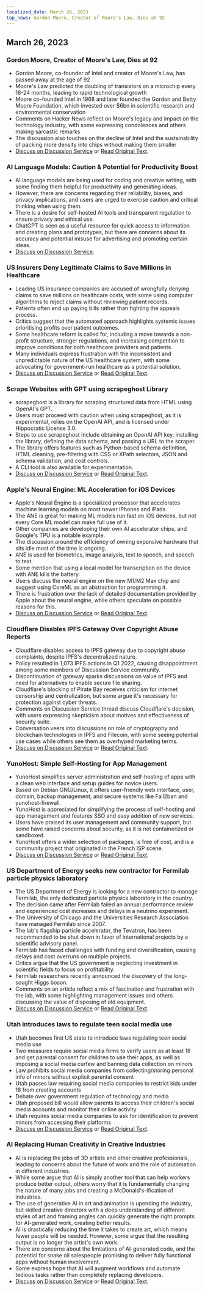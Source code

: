 ```yaml
---
localized_date: March 26, 2023
top_news: Gordon Moore, Creator of Moore's Law, Dies at 92
---
```


## March 26, 2023

### Gordon Moore, Creator of Moore's Law, Dies at 92

- Gordon Moore, co-founder of Intel and creator of Moore's Law, has passed away at the age of 92
- Moore's Law predicted the doubling of transistors on a microchip every 18-24 months, leading to rapid technological growth
- Moore co-founded Intel in 1968 and later founded the Gordon and Betty Moore Foundation, which invested over $6bn in scientific research and environmental conservation
- Comments on Hacker News reflect on Moore's legacy and impact on the technology industry, with some expressing condolences and others making sarcastic remarks
- The discussion also touches on the decline of Intel and the sustainability of packing more density into chips without making them smaller
- [Discuss on Discussion Service](http://news.ycombinator.com/item?id=35297420) or [Read Original Text](https://www.moore.org/article-detail?newsUrlName=in-memoriam-gordon-moore-1929-2023).

### AI Language Models: Caution & Potential for Productivity Boost

- AI language models are being used for coding and creative writing, with some finding them helpful for productivity and generating ideas.
- However, there are concerns regarding their reliability, biases, and privacy implications, and users are urged to exercise caution and critical thinking when using them.
- There is a desire for self-hosted AI tools and transparent regulation to ensure privacy and ethical use.
- ChatGPT is seen as a useful resource for quick access to information and creating plans and prototypes, but there are concerns about its accuracy and potential misuse for advertising and promoting certain ideas.
- [Discuss on Discussion Service](http://news.ycombinator.com/item?id=35299071).

### US Insurers Deny Legitimate Claims to Save Millions in Healthcare

- Leading US insurance companies are accused of wrongfully denying claims to save millions on healthcare costs, with some using computer algorithms to reject claims without reviewing patient records.
- Patients often end up paying bills rather than fighting the appeals process.
- Critics suggest that the automated approach highlights systemic issues prioritising profits over patient outcomes.
- Some healthcare reform is called for, including a move towards a non-profit structure, stronger regulations, and increasing competition to improve conditions for both healthcare providers and patients.
- Many individuals express frustration with the inconsistent and unpredictable nature of the US healthcare system, with some advocating for government-run healthcare as a potential solution.
- [Discuss on Discussion Service](http://news.ycombinator.com/item?id=35304017) or [Read Original Text](https://www.propublica.org/article/cigna-pxdx-medical-health-insurance-rejection-claims).

### Scrape Websites with GPT using scrapeghost Library

- scrapeghost is a library for scraping structured data from HTML using OpenAI's GPT.
- Users must proceed with caution when using scrapeghost, as it is experimental, relies on the OpenAI API, and is licensed under Hippocratic License 3.0.
- Steps to use scrapeghost include obtaining an OpenAI API key, installing the library, defining the data schema, and passing a URL to the scraper.
- The library offers features such as Python-based schema definition, HTML cleaning, pre-filtering with CSS or XPath selectors, JSON and schema validation, and cost controls.
- A CLI tool is also available for experimentation.
- [Discuss on Discussion Service](http://news.ycombinator.com/item?id=35305655) or [Read Original Text](https://jamesturk.github.io/scrapeghost/).

### Apple's Neural Engine: ML Acceleration for iOS Devices

- Apple's Neural Engine is a specialized processor that accelerates machine learning models on most newer iPhones and iPads.
- The ANE is great for making ML models run fast on iOS devices, but not every Core ML model can make full use of it.
- Other companies are developing their own AI accelerator chips, and Google's TPU is a notable example.
- The discussion around the efficiency of owning expensive hardware that sits idle most of the time is ongoing.
- ANE is used for biometrics, image analysis, text to speech, and speech to text.
- Some mention that using a local model for transcription on the device with ANE kills the battery.
- Users discuss the neural engine on the new M1/M2 Max chip and suggest using CoreML as an abstraction for programming it.
- There is frustration over the lack of detailed documentation provided by Apple about the neural engine, while others speculate on possible reasons for this.
- [Discuss on Discussion Service](http://news.ycombinator.com/item?id=35301447) or [Read Original Text](https://github.com/hollance/neural-engine).

### Cloudflare Disables IPFS Gateway Over Copyright Abuse Reports

- Cloudflare disables access to IPFS gateway due to copyright abuse complaints, despite IPFS's decentralized nature.
- Policy resulted in 1,073 IPFS actions in Q1 2022, causing disappointment among some members of Discussion Service community.
- Discontinuation of gateway sparks discussions on value of IPFS and need for alternatives to enable secure file sharing.
- Cloudflare's blocking of Pirate Bay receives criticism for internet censorship and centralization, but some argue it's necessary for protection against cyber threats.
- Comments on Discussion Service thread discuss Cloudflare's decision, with users expressing skepticism about motives and effectiveness of security suite.
- Conversation veers into discussions on role of cryptography and blockchain technologies in IPFS and Filecoin, with some seeing potential use cases while others see them as overhyped marketing terms.
- [Discuss on Discussion Service](http://news.ycombinator.com/item?id=35300200) or [Read Original Text](https://torrentfreak.com/cloudflare-disables-access-to-pirated-content-on-its-ipfs-gateway-230324/).

### YunoHost: Simple Self-Hosting for App Management

- YunoHost simplifies server administration and self-hosting of apps with a clean web interface and setup guides for novice users.
- Based on Debian GNU/Linux, it offers user-friendly web interface, user, domain, backup management, and secure systems like Fail2ban and yunohost-firewall.
- YunoHost is appreciated for simplifying the process of self-hosting and app management and features SSO and easy addition of new services.
- Users have praised its user management and community support, but some have raised concerns about security, as it is not containerized or sandboxed.
- YunoHost offers a wider selection of packages, is free of cost, and is a community project that originated in the French ISP scene.
- [Discuss on Discussion Service](http://news.ycombinator.com/item?id=35300482) or [Read Original Text](https://yunohost.org).

### US Department of Energy seeks new contractor for Fermilab particle physics laboratory

- The US Department of Energy is looking for a new contractor to manage Fermilab, the only dedicated particle physics laboratory in the country.
- The decision came after Fermilab failed an annual performance review and experienced cost increases and delays in a neutrino experiment.
- The University of Chicago and the Universities Research Association have managed Fermilab since 2007.
- The lab's flagship particle accelerator, the Tevatron, has been recommended to be shut down in favor of international projects by a scientific advisory panel.
- Fermilab has faced challenges with funding and diversification, causing delays and cost overruns on multiple projects.
- Critics argue that the US government is neglecting investment in scientific fields to focus on profitability.
- Fermilab researchers recently announced the discovery of the long-sought Higgs boson.
- Comments on an article reflect a mix of fascination and frustration with the lab, with some highlighting management issues and others discussing the value of disposing of old equipment.
- [Discuss on Discussion Service](http://news.ycombinator.com/item?id=35303391) or [Read Original Text](https://www.science.org/content/article/major-shake-coming-fermilab-troubled-u-s-particle-physics-center).

### Utah introduces laws to regulate teen social media use

- Utah becomes first US state to introduce laws regulating teen social media use
- Two measures require social media firms to verify users as at least 18 and get parental consent for children to use their apps, as well as imposing a social media curfew and banning data collection on minors
- Law prohibits social media companies from collecting/storing personal info of minors without explicit parental consent
- Utah passes law requiring social media companies to restrict kids under 18 from creating accounts
- Debate over government regulation of technology and media
- Utah proposed bill would allow parents to access their children's social media accounts and monitor their online activity
- Utah requires social media companies to ask for identification to prevent minors from accessing their platforms
- [Discuss on Discussion Service](http://news.ycombinator.com/item?id=35307647) or [Read Original Text](https://www.bbc.com/news/world-us-canada-65060733).

### AI Replacing Human Creativity in Creative Industries

- AI is replacing the jobs of 3D artists and other creative professionals, leading to concerns about the future of work and the role of automation in different industries.
- While some argue that AI is simply another tool that can help workers produce better output, others worry that it is fundamentally changing the nature of many jobs and creating a McDonald's-ification of industries.
- The use of generative AI in art and animation is upending the industry, but skilled creative directors with a deep understanding of different styles of art and framing angles can quickly generate the right prompts for AI-generated work, creating better results.
- AI is drastically reducing the time it takes to create art, which means fewer people will be needed. However, some argue that the resulting output is no longer the artist's own work.
- There are concerns about the limitations of AI-generated code, and the potential for snake oil salespeople promising to deliver fully functional apps without human involvement.
- Some express hope that AI will augment workflows and automate tedious tasks rather than completely replacing developers.
- [Discuss on Discussion Service](http://news.ycombinator.com/item?id=35308498) or [Read Original Text](https://reddit.com/r/blender/comments/121lhfq/i_lost_everything_that_made_me_love_my_job/).



